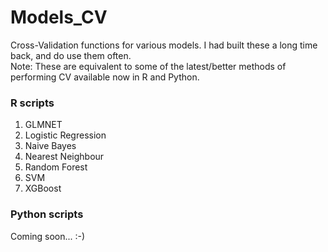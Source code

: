 # Models_CV
Cross-Validation functions for various models. I had built these a long time back, and do use them often.   
Note: These are equivalent to some of the latest/better methods of performing CV available now in R and Python.

### R scripts
1. GLMNET
2. Logistic Regression
3. Naive Bayes
4. Nearest Neighbour
5. Random Forest
6. SVM
7. XGBoost

### Python scripts
Coming soon... :-)
